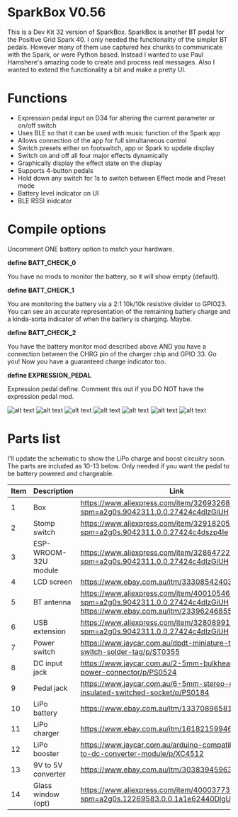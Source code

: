 # SparkBox V0.56
This is a Dev Kit 32 version of SparkBox. SparkBox is another BT pedal for the Positive Grid Spark 40.  I only needed the functionality of the simpler BT pedals. However many of them use captured hex chunks to communicate with the Spark, or were Python based. Instead I wanted to use Paul Hamshere's amazing code to create and process real messages. Also I wanted to extend the functionality a bit and make a pretty UI.

# Functions
- Expression pedal input on D34 for altering the current parameter or on/off switch
- Uses BLE so that it can be used with music function of the Spark app
- Allows connection of the app for full simultaneous control
- Switch presets either on footswitch, app or Spark to update display
- Switch on and off all four major effects dynamically
- Graphically display the effect state on the display
- Supports 4-button pedals
- Hold down any switch for 1s to switch between Effect mode and Preset mode
- Battery level indicator on UI
- BLE RSSI inidcator

# Compile options

Uncomment ONE battery option to match your hardware.

**define BATT_CHECK_0**

You have no mods to monitor the battery, so it will show empty (default).

**define BATT_CHECK_1**

You are monitoring the battery via a 2:1 10k/10k resistive divider to GPIO23.
You can see an accurate representation of the remaining battery charge and a kinda-sorta
indicator of when the battery is charging. Maybe.

**define BATT_CHECK_2**

You have the battery monitor mod described above AND you have a connection between the 
CHRG pin of the charger chip and GPIO 33. Go you! Now you have a guaranteed charge indicator too.

**define EXPRESSION_PEDAL**

Expression pedal define. Comment this out if you DO NOT have the expression pedal mod.

![alt text](https://github.com/happyhappysundays/SparkBox/blob/main/Pictures/thumbnail_IMG_6791.jpg?raw=true)
![alt text](https://github.com/happyhappysundays/SparkBox/blob/main/Pictures/SparkBox.jpg?raw=true)
![alt text](https://github.com/happyhappysundays/SparkBox/blob/main/Pictures/thumbnail_IMG_6785.jpg?raw=true)
![alt text](https://github.com/happyhappysundays/SparkBox/blob/main/Pictures/thumbnail_IMG_6786.jpg?raw=true)
![alt text](https://github.com/happyhappysundays/SparkBox/blob/main/Pictures/thumbnail_IMG_6994.jpg?raw=true)
![alt text](https://github.com/happyhappysundays/SparkBox/blob/main/Pictures/V0_4.jpg?raw=true)
![alt text](https://github.com/happyhappysundays/SparkBox/blob/main/Pictures/SparkBox_Heltec_Exp.png?raw=true)

# Parts list
I'll update the schematic to show the LiPo charge and boost circuitry soon. The parts are included as 10-13 below. Only needed if you want the pedal to be battery powered and chargeable.

| Item | Description           | Link               |
| -----| ----------------------|--------------------|
|   1  | Box                   |https://www.aliexpress.com/item/32693268669.html?spm=a2g0s.9042311.0.0.27424c4dlzGiUH
|   2  | Stomp switch          |https://www.aliexpress.com/item/32918205335.html?spm=a2g0s.9042311.0.0.27424c4dszp4Ie
|   3  | ESP-WROOM-32U module  |https://www.aliexpress.com/item/32864722159.html?spm=a2g0s.9042311.0.0.27424c4dlzGiUH
|   4  | LCD screen            |https://www.ebay.com.au/itm/333085424031
|   5  | BT antenna            |https://www.aliexpress.com/item/4001054693109.html?spm=a2g0s.9042311.0.0.27424c4dlzGiUH and https://www.ebay.com.au/itm/233962468558
|   6  | USB extension         |https://www.aliexpress.com/item/32808991941.html?spm=a2g0s.9042311.0.0.27424c4dlzGiUH
|   7  | Power switch          |https://www.jaycar.com.au/dpdt-miniature-toggle-switch-solder-tag/p/ST0355
|   8  | DC input jack         |https://www.jaycar.com.au/2-5mm-bulkhead-male-dc-power-connector/p/PS0524
|   9  | Pedal jack            |https://www.jaycar.com.au/6-5mm-stereo-enclosed-insulated-switched-socket/p/PS0184
|  10  | LiPo battery          |https://www.ebay.com.au/itm/133708965813
|  11  | LiPo charger          |https://www.ebay.com.au/itm/161821599467
|  12  | LiPo booster          |https://www.jaycar.com.au/arduino-compatible-5v-dc-to-dc-converter-module/p/XC4512
|  13  | 9V to 5V converter    |https://www.ebay.com.au/itm/303839459634
|  14  | Glass window (opt)    |https://www.aliexpress.com/item/4000377316108.html?spm=a2g0s.12269583.0.0.1a1e62440DlgU2

